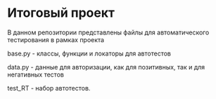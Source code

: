 # Итоговый проект 

В данном репозитории представлены файлы для автоматического тестирования в рамках проекта 

base.py - классы, функции и локаторы для автотестов

data.py - данные для авторизации, как для позитивных, так и для негативных тестов

test_RT - набор автотестов.
